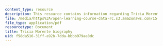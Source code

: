 ```yaml
---
content_type: resource
description: This resource contains information regarding Tricia Morente biography.
file: /media/https%3A/open-learning-course-data-rc.s3.amazonaws.com/15-232-business-model-innovation-global-health-in-frontier-markets-fall-2013/f58da51631ffa92b7ddabbbb979ae8dc_MIT_15_232F13_11_Tric_Mor_bio.pdf
file_type: application/pdf
resourcetype: Document
title: Tricia Morente biography
uid: f58da516-31ff-a92b-7dda-bbbb979ae8dc
---
```

